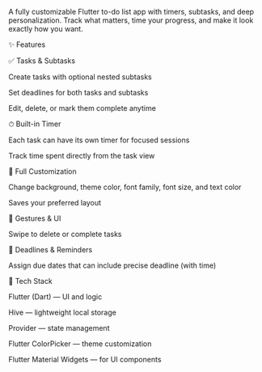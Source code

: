 A fully customizable Flutter to-do list app with timers, subtasks, and deep personalization.
Track what matters, time your progress, and make it look exactly how you want.

✨ Features

✅ Tasks & Subtasks

Create tasks with optional nested subtasks

Set deadlines for both tasks and subtasks

Edit, delete, or mark them complete anytime

⏱ Built-in Timer

Each task can have its own timer for focused sessions

Track time spent directly from the task view

🎨 Full Customization

Change background, theme color, font family, font size, and text color

Saves your preferred layout

🧹 Gestures & UI

Swipe to delete or complete tasks

📅 Deadlines & Reminders

Assign due dates that can include precise deadline (with time)



🧠 Tech Stack

Flutter (Dart) — UI and logic

Hive — lightweight local storage

Provider — state management

Flutter ColorPicker — theme customization

Flutter Material Widgets — for UI components

